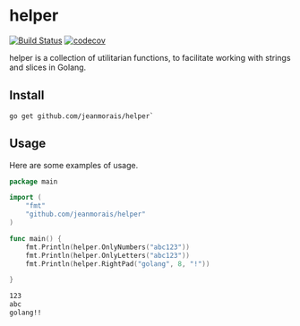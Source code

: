 # helper
[![Build Status](https://travis-ci.org/jeanmorais/helper.svg?branch=master)](https://travis-ci.org/jeanmorais/helper) [![codecov](https://codecov.io/gh/jeanmorais/helper/branch/master/graph/badge.svg?token=r3cEOnuN7T)](https://codecov.io/gh/jeanmorais/helper)

helper is a collection of utilitarian functions, to facilitate working with strings and slices in Golang.

## Install

```
go get github.com/jeanmorais/helper`
```

## Usage

Here are some examples of usage.

```go
package main

import (
	"fmt"
	"github.com/jeanmorais/helper"
)

func main() {
	fmt.Println(helper.OnlyNumbers("abc123"))
	fmt.Println(helper.OnlyLetters("abc123"))
	fmt.Println(helper.RightPad("golang", 8, "!"))

}

```

```bash
123
abc
golang!!
```
